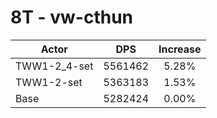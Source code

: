 # 8T - vw-cthun
| Actor | DPS | Increase |
|---|:---:|:---:|
|TWW1-2_4-set|5561462|5.28%|
|TWW1-2-set|5363183|1.53%|
|Base|5282424|0.00%|

